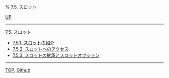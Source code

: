 % 7.5. スロット

[UP](7.html)  

---

7.5. スロット

- [7.5.1. スロットの紹介](7.5.1.html)
- [7.5.2. スロットへのアクセス](7.5.2.html)
- [7.5.3. スロットの継承とスロットオプション](7.5.3.html)

---
[TOP](index.html),  [Github](https://github.com/nptcl/npt-japanese)


